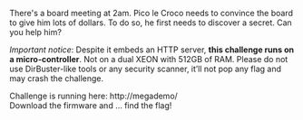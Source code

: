 There's a board meeting at 2am. Pico le Croco needs to convince the board to give him lots of dollars. To do so, he first needs to discover a secret.
Can you help him?

*Important notice*: Despite it embeds an HTTP server, **this challenge runs on a micro-controller**. Not on a dual XEON with 512GB of RAM. Please do not use DirBuster-like tools or any security scanner, it’ll not pop any flag and may crash the challenge.

Challenge is running here: http://megademo/  
Download the firmware and ... find the flag!
